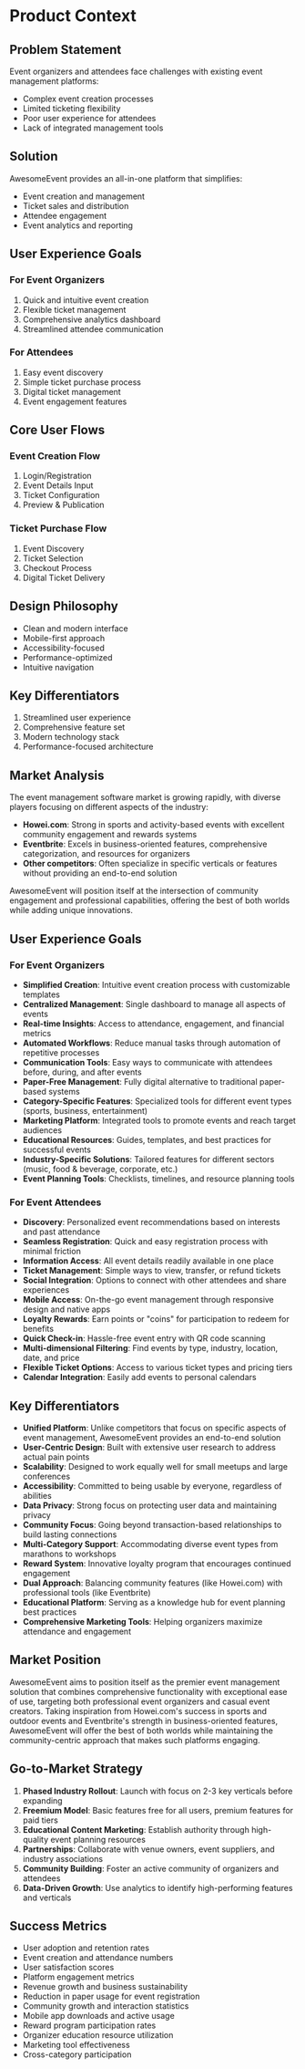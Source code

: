 # Product Context

## Problem Statement
Event organizers and attendees face challenges with existing event management platforms:
- Complex event creation processes
- Limited ticketing flexibility
- Poor user experience for attendees
- Lack of integrated management tools

## Solution
AwesomeEvent provides an all-in-one platform that simplifies:
- Event creation and management
- Ticket sales and distribution
- Attendee engagement
- Event analytics and reporting

## User Experience Goals

### For Event Organizers
1. Quick and intuitive event creation
2. Flexible ticket management
3. Comprehensive analytics dashboard
4. Streamlined attendee communication

### For Attendees
1. Easy event discovery
2. Simple ticket purchase process
3. Digital ticket management
4. Event engagement features

## Core User Flows

### Event Creation Flow
1. Login/Registration
2. Event Details Input
3. Ticket Configuration
4. Preview & Publication

### Ticket Purchase Flow
1. Event Discovery
2. Ticket Selection
3. Checkout Process
4. Digital Ticket Delivery

## Design Philosophy
- Clean and modern interface
- Mobile-first approach
- Accessibility-focused
- Performance-optimized
- Intuitive navigation

## Key Differentiators
1. Streamlined user experience
2. Comprehensive feature set
3. Modern technology stack
4. Performance-focused architecture

## Market Analysis
The event management software market is growing rapidly, with diverse players focusing on different aspects of the industry:

- **Howei.com**: Strong in sports and activity-based events with excellent community engagement and rewards systems
- **Eventbrite**: Excels in business-oriented features, comprehensive categorization, and resources for organizers
- **Other competitors**: Often specialize in specific verticals or features without providing an end-to-end solution

AwesomeEvent will position itself at the intersection of community engagement and professional capabilities, offering the best of both worlds while adding unique innovations.

## User Experience Goals

### For Event Organizers
- **Simplified Creation**: Intuitive event creation process with customizable templates
- **Centralized Management**: Single dashboard to manage all aspects of events
- **Real-time Insights**: Access to attendance, engagement, and financial metrics
- **Automated Workflows**: Reduce manual tasks through automation of repetitive processes
- **Communication Tools**: Easy ways to communicate with attendees before, during, and after events
- **Paper-Free Management**: Fully digital alternative to traditional paper-based systems
- **Category-Specific Features**: Specialized tools for different event types (sports, business, entertainment)
- **Marketing Platform**: Integrated tools to promote events and reach target audiences
- **Educational Resources**: Guides, templates, and best practices for successful events
- **Industry-Specific Solutions**: Tailored features for different sectors (music, food & beverage, corporate, etc.)
- **Event Planning Tools**: Checklists, timelines, and resource planning tools

### For Event Attendees
- **Discovery**: Personalized event recommendations based on interests and past attendance
- **Seamless Registration**: Quick and easy registration process with minimal friction
- **Information Access**: All event details readily available in one place
- **Ticket Management**: Simple ways to view, transfer, or refund tickets
- **Social Integration**: Options to connect with other attendees and share experiences
- **Mobile Access**: On-the-go event management through responsive design and native apps
- **Loyalty Rewards**: Earn points or "coins" for participation to redeem for benefits
- **Quick Check-in**: Hassle-free event entry with QR code scanning
- **Multi-dimensional Filtering**: Find events by type, industry, location, date, and price
- **Flexible Ticket Options**: Access to various ticket types and pricing tiers
- **Calendar Integration**: Easily add events to personal calendars

## Key Differentiators
- **Unified Platform**: Unlike competitors that focus on specific aspects of event management, AwesomeEvent provides an end-to-end solution
- **User-Centric Design**: Built with extensive user research to address actual pain points
- **Scalability**: Designed to work equally well for small meetups and large conferences
- **Accessibility**: Committed to being usable by everyone, regardless of abilities
- **Data Privacy**: Strong focus on protecting user data and maintaining privacy
- **Community Focus**: Going beyond transaction-based relationships to build lasting connections
- **Multi-Category Support**: Accommodating diverse event types from marathons to workshops
- **Reward System**: Innovative loyalty program that encourages continued engagement
- **Dual Approach**: Balancing community features (like Howei.com) with professional tools (like Eventbrite)
- **Educational Platform**: Serving as a knowledge hub for event planning best practices
- **Comprehensive Marketing Tools**: Helping organizers maximize attendance and engagement

## Market Position
AwesomeEvent aims to position itself as the premier event management solution that combines comprehensive functionality with exceptional ease of use, targeting both professional event organizers and casual event creators. Taking inspiration from Howei.com's success in sports and outdoor events and Eventbrite's strength in business-oriented features, AwesomeEvent will offer the best of both worlds while maintaining the community-centric approach that makes such platforms engaging.

## Go-to-Market Strategy
1. **Phased Industry Rollout**: Launch with focus on 2-3 key verticals before expanding
2. **Freemium Model**: Basic features free for all users, premium features for paid tiers
3. **Educational Content Marketing**: Establish authority through high-quality event planning resources
4. **Partnerships**: Collaborate with venue owners, event suppliers, and industry associations
5. **Community Building**: Foster an active community of organizers and attendees
6. **Data-Driven Growth**: Use analytics to identify high-performing features and verticals

## Success Metrics
- User adoption and retention rates
- Event creation and attendance numbers
- User satisfaction scores
- Platform engagement metrics
- Revenue growth and business sustainability
- Reduction in paper usage for event registration
- Community growth and interaction statistics
- Mobile app downloads and active usage
- Reward program participation rates
- Organizer education resource utilization
- Marketing tool effectiveness
- Cross-category participation 